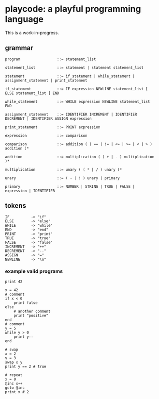 # playcode: a playful programming language

This is a work-in-progress.

## grammar

    program                 ::= statement_list

    statement_list          ::= statement | statement statement_list

    statement               ::= if_statement | while_statement | assignment_statement | print_statement

    if_statement            ::= IF expression NEWLINE statement_list [ ELSE statement_list ] END

    while_statement         ::= WHILE expression NEWLINE statement_list END

    assignment_statement    ::= IDENTIFIER INCREMENT | IDENTIFIER DECREMENT | IDENTIFIER ASSIGN expression

    print_statement         ::= PRINT expression

    expression              ::= comparison

    comparison              ::= addition ( ( == | != | <= | >= | < | > ) addition )*

    addition                ::= multiplication ( ( + | - ) multiplication )*

    multiplication          ::= unary ( ( * | / ) unary )*

    unary                   ::= ( - | ! ) unary | primary

    primary                 ::= NUMBER | STRING | TRUE | FALSE | expression | IDENTIFIER

## tokens

    IF          -> "if"
    ELSE        -> "else"
    WHILE       -> "while"
    END         -> "end"
    PRINT       -> "print"
    TRUE        -> "true"
    FALSE       -> "false"
    INCREMENT   -> "++"
    DECREMENT   -> "--"
    ASSIGN      -> "="
    NEWLINE     -> "\n"

### example valid programs

```
print 42
```

```
x = 42
# comment
if x < 0
    print false
else
    # another comment
    print "positive"
end
# comment
y = 5
while y > 0
    print y--
end
```

```
# swap
x = 2
y = 3
swap x y
print y == 2 # true
```

```
# repeat
x = 0
@inc x++
goto @inc
print x # 2
```

